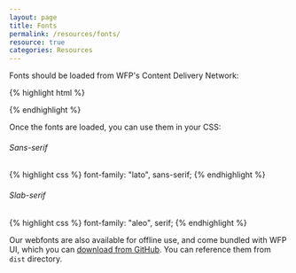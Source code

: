 ```yaml
---
layout: page
title: Fonts
permalink: /resources/fonts/
resource: true
categories: Resources
---
```


Fonts should be loaded from WFP's Content Delivery Network:

{% highlight html %}
<link rel="stylesheet" href="http://cdn.wfp.org/libraries/webfonts/lato/lato.css">
<link rel="stylesheet" href="http://cdn.wfp.org/libraries/webfonts/aleo/aleo.css">
{% endhighlight %}

Once the fonts are loaded, you can use them in your CSS:

###### Sans-serif
{% highlight css %}
font-family: "lato", sans-serif;
{% endhighlight %}

###### Slab-serif
{% highlight css %}
font-family: "aleo", serif;
{% endhighlight %}

Our webfonts are also available for offline use, and come bundled with WFP UI, which you can [download from GitHub](https://github.com/wfp/ui/releases). You can reference them from `dist` directory.

